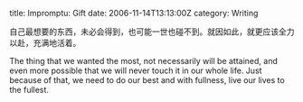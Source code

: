 title: Impromptu: Gift
date: 2006-11-14T13:13:00Z
category: Writing

自己最想要的东西，未必会得到，也可能一世也碰不到。就因如此，就更应该全力以赴，充满地活着。

The thing that we wanted the most, not necessarily will be attained, and even more possible that we will never touch it in our whole life. Just because of that, we need to do our best and with fullness, live our lives to the fullest.
